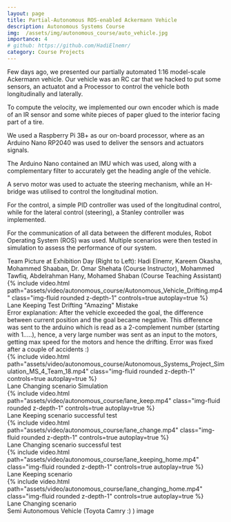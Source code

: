 ```yaml
---
layout: page
title: Partial-Autonomous ROS-enabled Ackermann Vehicle
description: Autonomous Systems Course
img:  /assets/img/autonomous_course/auto_vehicle.jpg
importance: 4
# github: https://github.com/HadiElnemr/
category: Course Projects
---
```


Few days ago, we presented our partially automated 1:16 model-scale Ackermann vehicle. Our vehicle was an RC car that we hacked to put some sensors, an actuatot and a Processor to control the vehicle both longitudinally and laterally.

To compute the velocity, we implemented our own encoder which is made of an IR sensor and some white pieces of paper glued to the interior facing part of a tire.

We used a Raspberry Pi 3B+ as our on-board processor, where as an Arduino Nano RP2040 was used to deliver the sensors and actuators signals.

The Arduino Nano contained an IMU which was used, along with a complementary filter to accurately get the heading angle of the vehicle.

A servo motor was used to actuate the steering mechanism, while an H-bridge was utilised to control the longitudinal motion.

For the control, a simple PID controller was used of the longitudinal control, while for the lateral control (steering), a Stanley controller was implemented.

For the communication of all data between the different modules, Robot Operating System (ROS) was used. Multiple scenarios were then tested in simulation to assess the performance of our system.

<img class="img-fluid rounded z-depth-1" src="{{ '/assets/img/autonomous_course/team_pic.jpg' | relative_url }}" alt="" title="Team Picture"/>
<div class="caption">
   Team Picture at Exhibition Day (Right to Left): Hadi Elnemr, Kareem Okasha, Mohammed Shaaban, Dr. Omar Shehata (Course Instructor), Mohammed Tawfiq, Abdelrahman Hany, Mohamed Shaban (Course Teaching Assistant)
</div>

<!-- Add video from assets/videos -->
<!-- {% include video.html path="assets/video/pexels-engin-akyurt-6069112-960x540-30fps.mp4" class="img-fluid rounded z-depth-1" controls=true autoplay=true %} -->

<div class="row mt-3 justify-content-center">
    <div class="col-sm-12 text-center mt-3 mt-md-0">
        {% include video.html path="assets/video/autonomous_course/Autonomous_Vehicle_Drifting.mp4" class="img-fluid rounded z-depth-1" controls=true autoplay=true %}
        <div class="caption">
            Lane Keeping Test Drifting "Amazing" Mistake
        </div>
        <div class="caption">
            Error explanation: After the vehicle exceeded the goal, the difference between current position and the goal became negative. This difference was sent to the arduino which is read as a 2-complement number (starting with 1.....), hence, a very large number was sent as an input to the motors, getting max speed for the motors and hence the drifting. Error was fixed after a couple of accidents :)
        </div>
    </div>
    <div class="col-sm-12 text-center mt-3 mt-md-0">
        {% include video.html path="assets/video/autonomous_course/Autonomous_Systems_Project_Simulation_MS_4_Team_18.mp4" class="img-fluid rounded z-depth-1" controls=true autoplay=true %}
        <div class="caption">
            Lane Changing scenario Simulation
        </div>
    </div>
</div>

<div class="row mt-3">
    <div class="col-sm mt-3 mt-md-0">
        {% include video.html path="assets/video/autonomous_course/lane_keep.mp4" class="img-fluid rounded z-depth-1" controls=true autoplay=true %}
        <div class="caption">
         Lane Keeping scenario successful test
      </div>
    </div>
    <div class="col-sm mt-3 mt-md-0">
        {% include video.html path="assets/video/autonomous_course/lane_change.mp4" class="img-fluid rounded z-depth-1" controls=true autoplay=true %}
      <div class="caption">
         Lane Changing scenario successful test
      </div>
    </div>
</div>

<div class="row mt-3">
    <div class="col-sm mt-3 mt-md-0">
        {% include video.html path="assets/video/autonomous_course/lane_keeping_home.mp4" class="img-fluid rounded z-depth-1" controls=true autoplay=true %}
        <div class="caption">
         Lane Keeping scenario
      </div>
    </div>
    <div class="col-sm mt-3 mt-md-0">
        {% include video.html path="assets/video/autonomous_course/lane_changing_home.mp4" class="img-fluid rounded z-depth-1" controls=true autoplay=true %}
      <div class="caption">
         Lane Changing scenario
      </div>
    </div>
</div>

<img class="img-fluid rounded z-depth-1" src="{{ '/assets/img/autonomous_course/auto_vehicle.jpg' | relative_url }}" alt="" title="Team Picture"/>
<div class="caption">
   Semi Autonomous Vehicle (Toyota Camry :) ) image
</div>

<!-- <img class="img-fluid rounded z-depth-1" src="{{ '/assets/img/sensors_course/hardware.jpg' | relative_url }}" alt="" title="example image"/>
<div class="caption">
   Hardware Assembly
</div> -->

<!-- <img class="img-fluid rounded z-depth-1" src="{{ '/assets/img/sensors_course/team.jpg' | relative_url }}" alt="" title="example image"/>
<div class="caption">
   The Team: David Michael, Hadi Elnemr, Ahmed Fathy, Mohammed Ashraf, Ahmed Shaban. (Left to right)
</div> -->